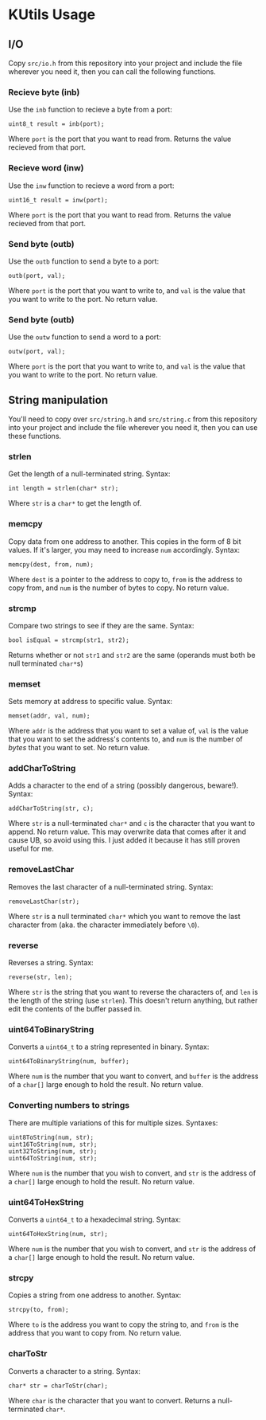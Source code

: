 # KUtils Usage

## I/O
Copy `src/io.h` from this repository into your project and include the file wherever you need it, then you can call the following functions.

### Recieve byte (inb)
Use the `inb` function to recieve a byte from a port:
```
uint8_t result = inb(port);
```
Where `port` is the port that you want to read from. Returns the value recieved from that port.

### Recieve word (inw)
Use the `inw` function to recieve a word from a port:
```
uint16_t result = inw(port);
```
Where `port` is the port that you want to read from. Returns the value recieved from that port.

### Send byte (outb)
Use the `outb` function to send a byte to a port:
```
outb(port, val);
```
Where `port` is the port that you want to write to, and `val` is the value that you want to write to the port. No return value.

### Send byte (outb)
Use the `outw` function to send a word to a port:
```
outw(port, val);
```
Where `port` is the port that you want to write to, and `val` is the value that you want to write to the port. No return value.

## String manipulation
You'll need to copy over `src/string.h` and `src/string.c` from this repository into your project and include the file wherever you need it, then you can use these functions.

### strlen
Get the length of a null-terminated string. Syntax:
```
int length = strlen(char* str);
```
Where `str` is a `char*` to get the length of.

### memcpy
Copy data from one address to another. This copies in the form of 8 bit values. If it's larger, you may need to increase `num` accordingly. Syntax:
```
memcpy(dest, from, num);
```
Where `dest` is a pointer to the address to copy to, `from` is the address to copy from, and `num` is the number of bytes to copy. No return value.

### strcmp
Compare two strings to see if they are the same. Syntax:
```
bool isEqual = strcmp(str1, str2);
```
Returns whether or not `str1` and `str2` are the same (operands must both be null terminated `char*`s)

### memset
Sets memory at address to specific value. Syntax:
```
memset(addr, val, num);
```
Where `addr` is the address that you want to set a value of, `val` is the value that you want to set the address's contents to, and `num` is the number of *bytes* that you want to set. No return value.

### addCharToString
Adds a character to the end of a string (possibly dangerous, beware!). Syntax:
```
addCharToString(str, c);
```
Where `str` is a null-terminated `char*` and `c` is the character that you want to append. No return value. This may overwrite data that comes after it and cause UB, so avoid using this. I just added it because it has still proven useful for me.

### removeLastChar
Removes the last character of a null-terminated string. Syntax:
```
removeLastChar(str);
```
Where `str` is a null terminated `char*` which you want to remove the last character from (aka. the character immediately before `\0`).

### reverse
Reverses a string. Syntax:
```
reverse(str, len);
```
Where `str` is the string that you want to reverse the characters of, and `len` is the length of the string (use `strlen`). This doesn't return anything, but rather edit the contents of the buffer passed in.

### uint64ToBinaryString
Converts a `uint64_t` to a string represented in binary. Syntax:
```
uint64ToBinaryString(num, buffer);
```
Where `num` is the number that you want to convert, and `buffer` is the address of a `char[]` large enough to hold the result. No return value.

### Converting numbers to strings
There are multiple variations of this for multiple sizes. Syntaxes:
```
uint8ToString(num, str);
uint16ToString(num, str);
uint32ToString(num, str);
uint64ToString(num, str);
```
Where `num` is the number that you wish to convert, and `str` is the address of a `char[]` large enough to hold the result. No return value.

### uint64ToHexString
Converts a `uint64_t` to a hexadecimal string. Syntax:
```
uint64ToHexString(num, str);
```
Where `num` is the number that you wish to convert, and `str` is the address of a `char[]` large enough to hold the result. No return value.

### strcpy
Copies a string from one address to another. Syntax:
```
strcpy(to, from);
```
Where `to` is the address you want to copy the string to, and `from` is the address that you want to copy from. No return value.

### charToStr
Converts a character to a string. Syntax:
```
char* str = charToStr(char);
```
Where `char` is the character that you want to convert. Returns a null-terminated `char*`.
